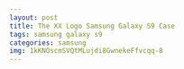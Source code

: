 ```yaml
---
layout: post
title: The XX Logo Samsung Galaxy S9 Case
tags: samsung galaxy s9
categories: samsung
img: 1kKNOscmSVQtMLujdi8GwnekeFfvcqq-8
---
```

